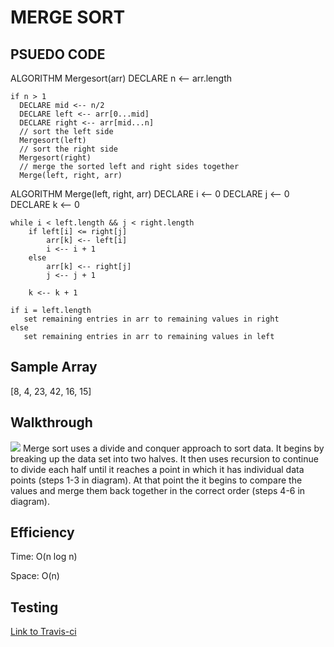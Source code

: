 # MERGE SORT

## PSUEDO CODE
ALGORITHM Mergesort(arr)
    DECLARE n <-- arr.length
           
    if n > 1
      DECLARE mid <-- n/2
      DECLARE left <-- arr[0...mid]
      DECLARE right <-- arr[mid...n]
      // sort the left side
      Mergesort(left)
      // sort the right side
      Mergesort(right)
      // merge the sorted left and right sides together
      Merge(left, right, arr)

ALGORITHM Merge(left, right, arr)
    DECLARE i <-- 0
    DECLARE j <-- 0
    DECLARE k <-- 0

    while i < left.length && j < right.length
        if left[i] <= right[j]
            arr[k] <-- left[i]
            i <-- i + 1
        else
            arr[k] <-- right[j]
            j <-- j + 1
            
        k <-- k + 1

    if i = left.length
       set remaining entries in arr to remaining values in right
    else
       set remaining entries in arr to remaining values in left

## Sample Array

[8, 4, 23, 42, 16, 15]

## Walkthrough

![](./assets/merge.jpg)
Merge sort uses a divide and conquer approach to sort data. It begins by breaking up the data set into two halves. It then uses recursion to continue to divide each half until it reaches a point in which it has individual data points (steps 1-3 in diagram). At that point the it begins to compare the values and merge them back together in the correct order (steps 4-6 in diagram). 

## Efficiency
Time: O(n log n)

Space: O(n)

## Testing
[Link to Travis-ci](https://travis-ci.com/tskyles-401-advanced-javascript/data-structures-and-algorithims/builds/149751937)